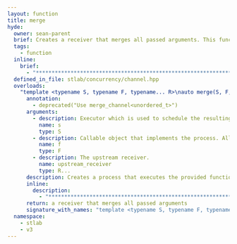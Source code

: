 ```yaml
---
layout: function
title: merge
hyde:
  owner: sean-parent
  brief: Creates a receiver that merges all passed arguments. This function is deprecated and will be removed soon. Please instead `merge_channel<unordered_t>`.
  tags:
    - function
  inline:
    brief:
      - "***********************************************************************************************"
  defined_in_file: stlab/concurrency/channel.hpp
  overloads:
    "template <typename S, typename F, typename... R>\nauto merge(S, F, R...)":
      annotation:
        - deprecated("Use merge_channel<unordered_t>")
      arguments:
        - description: Executor which is used to schedule the resulting task
          name: s
          type: S
        - description: Callable object that implements the process. All results from the upstream process must be convertible to the only argument of the provided function object's function operator or the argument of process' await function.
          name: f
          type: F
        - description: The upstream receiver.
          name: upstream_receiver
          type: R...
      description: Creates a process that executes the provided function object whenever an upstream process provides a value. There is no defined order in which the process `f` is called with the incoming upstream values.
      inline:
        description:
          - "***********************************************************************************************"
      return: a receiver that merges all passed arguments
      signature_with_names: "template <typename S, typename F, typename... R>\nauto merge(S s, F f, R... upstream_receiver)"
  namespace:
    - stlab
    - v3
---
```

